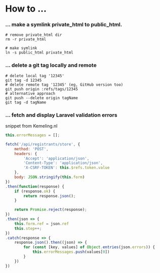 # How to ...

### ... make a symlink private_html to public_html.
```console
# remove private_html dir
rm -r private_html

# make symlink
ln -s public_html private_html
```

### ... delete a git tag locally and remote
```console
# delete local tag '12345'
git tag -d 12345
# delete remote tag '12345' (eg, GitHub version too)
git push origin :refs/tags/12345
# alternative approach
git push --delete origin tagName
git tag -d tagName
```

### ... fetch and display Laravel validation errors
snippet from Kemeling.nl
```javascript
this.errorMessages = [];

fetch('/api/registrants/store', {
    method: 'POST',
    headers: {
        'Accept': 'application/json',
        'Content-Type': 'application/json',
        'X-CSRF-TOKEN': this.$refs.token.value
    },
    body: JSON.stringify(this.form)
})
.then(function(response) {
    if (response.ok) {
        return response.json();
    }

    return Promise.reject(response);
})
.then(json => {
    this.form.ref = json.ref
    this.step++;
})
.catch(response => {
    response.json().then((json) => {
        for (const [key, values] of Object.entries(json.errors)) {
            this.errorMessages.push(values[0])
        }
    })
})
```
